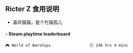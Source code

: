 ## Ricter Z 食用说明
- 喜欢猫猫，是个冇猫孤儿

<!-- steam-box start -->
#### - Steam playtime leaderboard
```text
🎮 World of Warships                 🕘 248 hrs 4 mins
```
<!-- Powered by https://github.com/YouEclipse/steam-box . -->
<!-- steam-box end -->
